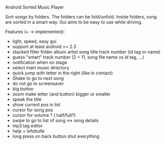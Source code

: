 Android  Sorted Music Player

Sort songs by folders. The folders can be fold/unfold. 
Inside folders, song are sorted in a smart way.
Gui aims to be easy to use while driving. 


Features (+ -> implemented):
- light, speed, easy gui
- support at least android >= 2.3 
- stacked filter 
  folder
  album
  artist
  song title
  track number (id tag or name)
- guess "smart" track number (2 < 11, song file name vs id tag, ...)
- notification when on stage
- select main music directory
- quick jump with letter in the right (like in contact)
- Shake to go to next song
- do not go to screensaver
- big button
- zoom make letter (and button) bigger or smaller
- speak the title
- show current pos in list
- cursor for song pos 
- cursor for volume ? ( half/full?)
- swipe to go to list of song <-> song details
- mp3 tag editor
- help + infobulle
- long press on back button shut everything




